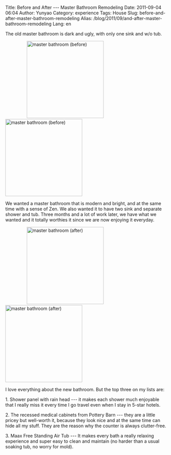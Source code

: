 Title: Before and After --- Master Bathroom Remodeling
Date: 2011-09-04 06:04
Author: Yunyao
Category: experience
Tags: House
Slug: before-and-after-master-bathroom-remodeling
Alias: /blog/2011/09/and-after-master-bathroom-remodeling
Lang: en

The old master bathroom is dark and ugly, with only one sink and w/o tub.

                 <img src="http://farm4.static.flickr.com/3576/3510649673_bb7be58ecd.jpg" height="240" alt="master bathroom (before)" /> <img src="http://farm4.static.flickr.com/3643/3511460330_af487bccd5.jpg" height="240" alt="master bathroom (before)" />

We wanted a master bathroom that is modern and bright, and at the same time with a sense of Zen. We also wanted it to have two sink and separate shower and tub. Three months and a lot of work later, we have what we wanted and it totally worthies it since we are now enjoying it everyday. 

                 <img src="http://farm4.static.flickr.com/3314/3524171411_bc6de3450f.jpg?v=0" height="240" alt="master bathroom (after)" /> <img src="http://farm4.static.flickr.com/3571/3524981104_e4286d9cf8.jpg?v=0" height="240" alt="master bathroom (after)" />

I love everything about the new bathroom. But the top three on my lists are:

1\. Shower panel with rain head --- it makes each shower much enjoyable that I really miss it every time I go travel even when I stay in 5-star hotels.

2\. The recessed medical cabinets from Pottery Barn --- they are a little pricey but well-worth it, because they look nice and at the same time can hide all my stuff. They are the reason why the counter is always clutter-free.

3\. Maax Free Standing Air Tub --- It makes every bath a really relaxing experience and super easy to clean and maintain (no harder than a usual soaking tub, no worry for mold).

